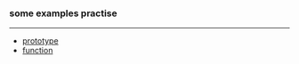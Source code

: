 ### some examples practise

----------

* [prototype](/cbFight/prototype.md)
* [function](/cbFight/function.md)
